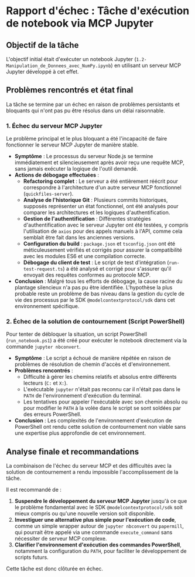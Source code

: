 # Rapport d'échec : Tâche d'exécution de notebook via MCP Jupyter

## Objectif de la tâche

L'objectif initial était d'exécuter un notebook Jupyter (`1.2-Manipulation_de_Donnees_avec_NumPy.ipynb`) en utilisant un serveur MCP Jupyter développé à cet effet.

## Problèmes rencontrés et état final

La tâche se termine par un échec en raison de problèmes persistants et bloquants qui n'ont pas pu être résolus dans un délai raisonnable.

### 1. Échec du serveur MCP Jupyter

Le problème principal et le plus bloquant a été l'incapacité de faire fonctionner le serveur MCP Jupyter de manière stable.

*   **Symptôme** : Le processus du serveur Node.js se termine immédiatement et silencieusement après avoir reçu une requête MCP, sans jamais exécuter la logique de l'outil demandé.
*   **Actions de débogage effectuées** :
    *   **Refactoring complet** : Le serveur a été entièrement réécrit pour correspondre à l'architecture d'un autre serveur MCP fonctionnel (`quickfiles-server`).
    *   **Analyse de l'historique Git** : Plusieurs commits historiques, supposés représenter un état fonctionnel, ont été analysés pour comparer les architectures et les logiques d'authentification.
    *   **Gestion de l'authentification** : Différentes stratégies d'authentification avec le serveur Jupyter ont été testées, y compris l'utilisation de `axios` pour des appels manuels à l'API, comme cela semblait être fait dans les anciennes versions.
    *   **Configuration du build** : `package.json` et `tsconfig.json` ont été méticuleusement vérifiés et corrigés pour assurer la compatibilité avec les modules ES6 et une compilation correcte.
    *   **Débogage du client de test** : Le script de test d'intégration (`run-test-request.ts`) a été analysé et corrigé pour s'assurer qu'il envoyait des requêtes conformes au protocole MCP.
*   **Conclusion** : Malgré tous les efforts de débogage, la cause racine du plantage silencieux n'a pas pu être identifiée. L'hypothèse la plus probable reste un problème de bas niveau dans la gestion du cycle de vie des processus par le SDK `@modelcontextprotocol/sdk` dans cet environnement spécifique.

### 2. Échec de la solution de contournement (Script PowerShell)

Pour tenter de débloquer la situation, un script PowerShell (`run_notebook.ps1`) a été créé pour exécuter le notebook directement via la commande `jupyter nbconvert`.

*   **Symptôme** : Le script a échoué de manière répétée en raison de problèmes de résolution de chemin d'accès et d'environnement.
*   **Problèmes rencontrés** :
    *   Difficulté à gérer les chemins relatifs et absolus entre différents lecteurs (`C:` et `X:`).
    *   L'exécutable `jupyter` n'était pas reconnu car il n'était pas dans le `PATH` de l'environnement d'exécution du terminal.
    *   Les tentatives pour appeler l'exécutable avec son chemin absolu ou pour modifier le `PATH` à la volée dans le script se sont soldées par des erreurs PowerShell.
*   **Conclusion** : Les complexités de l'environnement d'exécution de PowerShell ont rendu cette solution de contournement non viable sans une expertise plus approfondie de cet environnement.

## Analyse finale et recommandations

La combinaison de l'échec du serveur MCP et des difficultés avec la solution de contournement a rendu impossible l'accomplissement de la tâche.

Il est recommandé de :

1.  **Suspendre le développement du serveur MCP Jupyter** jusqu'à ce que le problème fondamental avec le SDK `@modelcontextprotocol/sdk` soit mieux compris ou qu'une nouvelle version soit disponible.
2.  **Investiguer une alternative plus simple pour l'exécution de code**, comme un simple wrapper autour de `jupyter nbconvert` ou `papermill`, qui pourrait être appelé via une commande `execute_command` sans nécessiter de serveur MCP complexe.
3.  **Clarifier l'environnement d'exécution des commandes PowerShell**, notamment la configuration du `PATH`, pour faciliter le développement de scripts futurs.

Cette tâche est donc clôturée en échec.